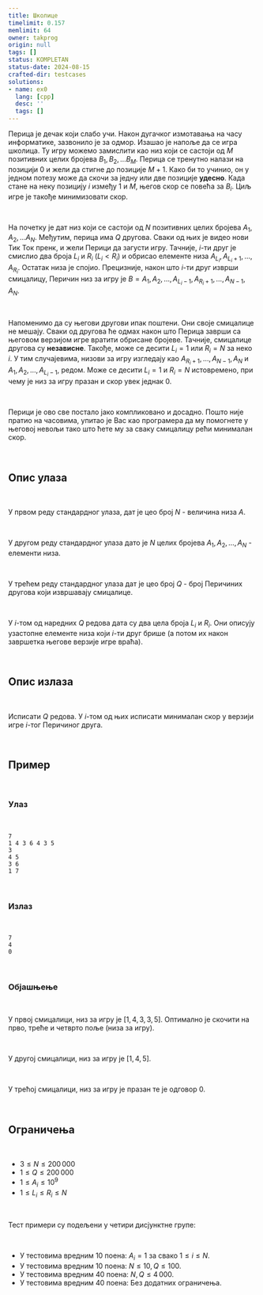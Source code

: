 ```yaml
---
title: Школице
timelimit: 0.157
memlimit: 64
owner: takprog
origin: null
tags: []
status: KOMPLETAN
status-date: 2024-08-15
crafted-dir: testcases
solutions:
- name: ex0
  lang: [cpp]
  desc: ''
  tags: []
---
```


Перица је дечак који слабо учи. Након дугачког измотавања на часу информатике, зазвонило је за одмор. Изашао је напоље да се игра школица. Ту игру можемо замислити као низ који се састоји од $M$ позитивних целих бројева $B_1,B_2,\ldots B_M$. Перица се тренутно налази на позицији $0$ и жели да стигне до позиције $M+1$. Како би то учинио, он у једном потезу може да скочи за једну или две позиције **удесно**. Када стане на неку позицију $i$ између $1$ и $M$, његов скор се повећа за $B_i$. Циљ игре је такође минимизовати скор.

<br>

На почетку је дат низ који се састоји од $N$ позитивних целих бројева $A_1,A_2,\ldots A_N$. Међутим, перица има $Q$ другова. Сваки од њих је видео нови Тик Ток пренк, и жели Перици да загусти игру. Тачније, $i$-ти друг је смислио два броја $L_i$ и $R_i$ ($L_i < R_i$) и обрисао елементе низа $A_{L_i},A_{L_i+1},\ldots,A_{R_i}$. Остатак низа је спојио. Прецизније, након што $i$-ти друг изврши смицалицу, Перичин низ за игру је $B = A_1,A_2,\ldots,A_{L_i-1},A_{R_i+1},\ldots,A_{N-1},A_{N}$.

<br>

Напоменимо да су његови другови ипак поштени. Они своје смицалице не мешају. Сваки од другова ће одмах након што Перица заврши са његовом верзијом игре вратити обрисане бројеве. Тачније, смицалице другова су **независне**. Такође, може се десити $L_i=1$ или $R_i=N$ за неко $i$. У тим случајевима, низови за игру изгледају као $A_{R_i+1},\ldots,A_{N-1},A_N$ и $A_1,A_2,\ldots,A_{L_i-1}$, редом. Може се десити $L_i=1$ и $R_i=N$ истовремено, при чему је низ за игру празан и скор увек једнак $0$.

<br>

Перици је ово све постало јако компликовано и досадно. Пошто није пратио на часовима, упитао је Вас као програмера да му помогнете у његовој невољи тако што ћете му за сваку смицалицу рећи минималан скор.

<br>

## Опис улаза

<br>

У првом реду стандардног улаза, дат је цео број $N$ - величина низа $A$.

<br>

У другом реду стандардног улаза дато је $N$ целих бројева $A_1,A_2,\ldots,A_N$ - елементи низа.

<br>

У трећем реду стандардног улаза дат је цео број $Q$ - број Перичиних другова који извршавају смицалице.

<br>

У $i$-том од наредних $Q$ редова дата су два цела броја $L_i$ и $R_i$. Они описују узастопне елементе низа који $i$-ти друг брише (а потом их након завршетка његове верзије игре враћа).

<br>

## Опис излаза

<br>

Исписати $Q$ редова. У $i$-том од њих исписати минималан скор у верзији игре $i$-тог Перичиног друга. 

<br>

## Пример

<br>

### Улаз

<br>

```
7
1 4 3 6 4 3 5
3
4 5
3 6
1 7
```

<br>

### Излаз

<br>

```
7
4
0
```

<br>

### Објашњење

<br>

У првој смицалици, низ за игру је $[1, 4, 3, 3, 5]$. Оптимално је скочити на прво, треће и четврто поље (низа за игру).

<br>

У другој смицалици, низ за игру је $[1, 4, 5]$.

<br>

У трећој смицалици, низ за игру је празан те је одговор $0$.

<br>

## Ограничења

<br>

* $3 \leq N \leq 200\,000$
* $1 \leq Q \leq 200\,000$
* $1 \leq A_i \leq 10^9$
* $1 \leq L_i \leq R_i \leq N$

<br>

Тест примери су подељени у четири дисјунктне групе:

<br>

* У тестовима вредним 10 поена: $A_i=1$ за свако $1 \leq i \leq N$.
* У тестовима вредним 10 поена: $N \leq 10, Q \leq 100$.
* У тестовима вредним 40 поена: $N,Q \leq 4\,000$.
* У тестовима вредним 40 поена: Без додатних ограничења.



